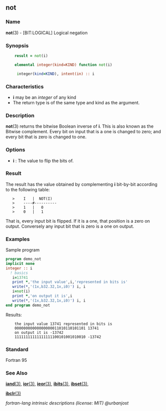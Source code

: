 ## not

### **Name**

**not**(3) - \[BIT:LOGICAL\] Logical negation

### **Synopsis**
```fortran
    result = not(i)
```
```fortran
    elemental integer(kind=KIND) function not(i)

     integer(kind=KIND), intent(in) :: i
```
### **Characteristics**

- **i** may be an _integer_ of any kind
- The return type is of the same type and kind as the argument.

### **Description**

  **not**(3) returns the bitwise Boolean inverse of **i**. This is also
  known as the Bitwise complement. Every bit on input that is a one is
  changed to zero; and every bit that is zero is changed to one.

### **Options**

- **i**
  : The value to flip the bits of.

### **Result**

  The result has the value obtained by complementing **i** bit-by-bit
  according to the following table:

       >    I   |  NOT(I)
       >    ----#----------
       >    1   |   0
       >    0   |   1

  That is, every input bit is flipped. If it is a one, that position
  is a zero on output. Conversely any input bit that is zero is a one
  on output.

### **Examples**

Sample program

```fortran
program demo_not
implicit none
integer :: i
  ! basics
   i=13741
   print *,'the input value',i,'represented in bits is'
   write(*,'(1x,b32.32,1x,i0)') i, i
   i=not(i)
   print *,'on output it is',i
   write(*,'(1x,b32.32,1x,i0)') i, i
end program demo_not
```
Results:
```text
    the input value 13741 represented in bits is
    00000000000000000011010110101101 13741
    on output it is -13742
    11111111111111111100101001010010 -13742
```
### **Standard**

Fortran 95

### **See Also**

[**iand**(3)](#iand),
[**ior**(3)](#ior),
[**ieor**(3)](#ieor),
[**ibits**(3)](#ibits),
[**ibset**(3)](#ibset),

[**ibclr**(3)](#ibclr)

 _fortran-lang intrinsic descriptions (license: MIT) \@urbanjost_
